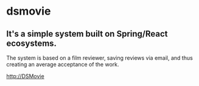 # dsmovie

<h2>It's a simple system built on Spring/React ecosystems.</h2>

<p>The system is based on a film reviewer, saving reviews via email, and thus creating an average acceptance of the work. </p>

<a href="https://gttollamovies.netlify.app" target="_blank" onclick=" location.href = 'https://gttolla-dsmovie.herokuapp.com' ">
  http://DSMovie
</a>
